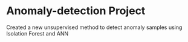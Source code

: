 # Anomaly-detection Project
Created a new unsupervised method to detect anomaly samples using Isolation Forest and ANN
